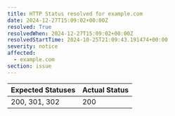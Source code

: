 ```yaml
---
title: HTTP Status resolved for example.com
date: 2024-12-27T15:09:02+00:00Z
resolved: True
resolvedWhen: 2024-12-27T15:09:02+00:00Z
resolvedStartTime: 2024-10-25T21:09:43.191474+00:00
severity: notice
affected:
  - example.com
section: issue
---
```


| Expected Statuses | Actual Status  |
|-------------------|----------------|
| 200, 301, 302 | 200 |
